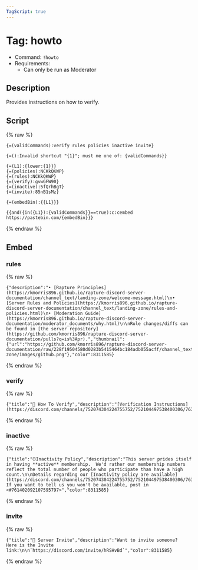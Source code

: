 ```yaml
---
TagScript: true
---
```


# Tag: howto
- Command: `!howto`
- Requirements:
  - Can only be run as Moderator


## Description

Provides instructions on how to verify.

## Script

{% raw %}
```
{=(validCommands):verify rules policies inactive invite}

{=():Invalid shortcut "{1}"; must me one of: {validCommands}}

{=(L1):{lower:{1}}}
{=(policies):NCKkQKWP}
{=(rules):NCKkQKWP}
{=(verify):gvwGFW90}
{=(inactive):5fQrhBgT}
{=(invite):85nB1sMz}

{=(embedBin):{{L1}}}

{{and({in({L1}):{validCommands}}==true):c:cembed https://pastebin.com/{embedBin}}}

```
{% endraw %}

## Embed

### rules

{% raw %}
```
{"description":"• [Rapture Principles](https://kmorris896.github.io/rapture-discord-server-documentation/channel_text/landing-zone/welcome-message.html)\n• [Server Rules and Policies](https://kmorris896.github.io/rapture-discord-server-documentation/channel_text/landing-zone/rules-and-policies.html)\n• [Moderation Guide](https://kmorris896.github.io/rapture-discord-server-documentation/moderator_documents/why.html)\n\nRule changes/diffs can be found in [the server repository](https://github.com/kmorris896/rapture-discord-server-documentation/pulls?q=is%3Apr).","thumbnail":{"url":"https://github.com/kmorris896/rapture-discord-server-documentation/raw/228f19504580d0283b5415464bc184adb055acff/channel_text/landing-zone/images/github.png"},"color":8311585}
```
{% endraw %}


### verify

{% raw %}
```
{"title":"💬 How To Verify","description":"[Verification Instructions](https://discord.com/channels/752074304224755752/752104497538400306/763876523517542461)","color":8311585}
```
{% endraw %}


### inactive
{% raw %}
```
{"title":"⏰Inactivity Policy","description":"This server prides itself in having **active** membership.  We'd rather our membership numbers reflect the total number of people who participate than have a high count.\n\nDetails regarding our [Inactivity policy are available](https://discord.com/channels/752074304224755752/752104497538400306/763876359457603614).  If you want to tell us you won't be available, post in <#761402092107595797>","color":8311585}
```
{% endraw %}


### invite
{% raw %}
```
{"title":"📨 Server Invite","description":"Want to invite someone?  Here is the Invite link:\n\n`https://discord.com/invite/hRSHvBd`","color":8311585}
```
{% endraw %}
